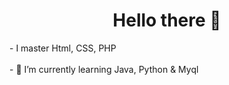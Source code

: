 <h1 align="center">Hello there 👋</h1>
- I master Html, CSS, PHP<br><br>
- 🌱 I’m currently learning Java, Python & Myql

